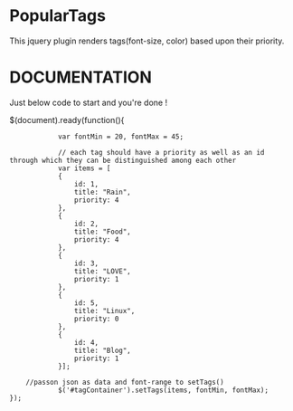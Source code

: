 PopularTags
===========

This jquery plugin renders tags(font-size, color) based upon their priority. 


DOCUMENTATION
===========
Just below code to start and you're done !

$(document).ready(function(){
				
				var fontMin = 20, fontMax = 45;
				
				// each tag should have a priority as well as an id through which they can be distinguished among each other
				var items = [
				{
					id: 1,
					title: "Rain",
					priority: 4
				},
				{
					id: 2,
					title: "Food",
					priority: 4
				},
				{
					id: 3,
					title: "LOVE",
					priority: 1
				},
				{
					id: 5,
					title: "Linux",
					priority: 0
				},
				{
					id: 4,
					title: "Blog",
					priority: 1
				}];

        //passon json as data and font-range to setTags()
				$('#tagContainer').setTags(items, fontMin, fontMax);
	});
	
	
